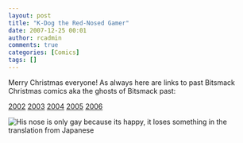 ```yaml
---
layout: post
title: "K-Dog the Red-Nosed Gamer"
date: 2007-12-25 00:01
author: rcadmin
comments: true
categories: [Comics]
tags: []
---
```

Merry Christmas everyone! As always here are links to past Bitsmack Christmas comics aka the ghosts of Bitsmack past:

<a href="http://bitsmack.com/wp/2002/12/25/deck-the-halls-with-balls-of-monkeys/">2002</a>
<a href="http://bitsmack.com/wp/2003/12/24/twas-the-day/">2003</a>
<a href="http://bitsmack.com/wp/2004/12/23/my-favorite-games/">2004</a>
<a href="http://bitsmack.com/wp/2005/12/24/its-a-wonderful-bitsmack/">2005</a>
<a href="http://bitsmack.com/wp/2006/12/24/a-gamers-carol/">2006</a>

<img src='http://bitsmack.com/wp/wp-content/uploads/2007/12/20071225.jpg' title='His nose is only gay because its happy, it loses something in the translation from Japanese' />
